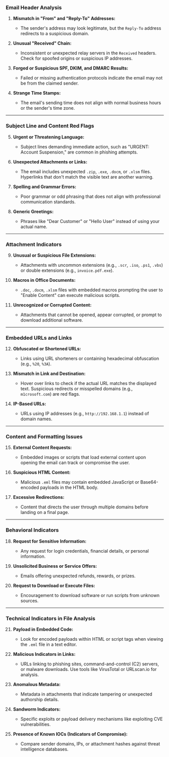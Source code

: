 
### **Email Header Analysis**
1. **Mismatch in "From" and "Reply-To" Addresses:**
   - The sender's address may look legitimate, but the `Reply-To` address redirects to a suspicious domain.
   
2. **Unusual "Received" Chain:**
   - Inconsistent or unexpected relay servers in the `Received` headers. Check for spoofed origins or suspicious IP addresses.

3. **Forged or Suspicious SPF, DKIM, and DMARC Results:**
   - Failed or missing authentication protocols indicate the email may not be from the claimed sender.

4. **Strange Time Stamps:**
   - The email's sending time does not align with normal business hours or the sender's time zone.

---

### **Subject Line and Content Red Flags**
5. **Urgent or Threatening Language:**
   - Subject lines demanding immediate action, such as "URGENT: Account Suspension," are common in phishing attempts.

6. **Unexpected Attachments or Links:**
   - The email includes unexpected `.zip`, `.exe`, `.docm`, or `.xlsm` files. Hyperlinks that don't match the visible text are another warning.

7. **Spelling and Grammar Errors:**
   - Poor grammar or odd phrasing that does not align with professional communication standards.

8. **Generic Greetings:**
   - Phrases like "Dear Customer" or "Hello User" instead of using your actual name.

---

### **Attachment Indicators**
9. **Unusual or Suspicious File Extensions:**
   - Attachments with uncommon extensions (e.g., `.scr`, `.iso`, `.ps1`, `.vbs`) or double extensions (e.g., `invoice.pdf.exe`).

10. **Macros in Office Documents:**
    - `.doc`, `.docm`, `.xlsm` files with embedded macros prompting the user to "Enable Content" can execute malicious scripts.

11. **Unrecognized or Corrupted Content:**
    - Attachments that cannot be opened, appear corrupted, or prompt to download additional software.

---

### **Embedded URLs and Links**
12. **Obfuscated or Shortened URLs:**
    - Links using URL shorteners or containing hexadecimal obfuscation (e.g., `%20`, `%3A`).

13. **Mismatch in Link and Destination:**
    - Hover over links to check if the actual URL matches the displayed text. Suspicious redirects or misspelled domains (e.g., `m1crosoft.com`) are red flags.

14. **IP-Based URLs:**
    - URLs using IP addresses (e.g., `http://192.168.1.1`) instead of domain names.

---

### **Content and Formatting Issues**
15. **External Content Requests:**
    - Embedded images or scripts that load external content upon opening the email can track or compromise the user.

16. **Suspicious HTML Content:**
    - Malicious `.eml` files may contain embedded JavaScript or Base64-encoded payloads in the HTML body.

17. **Excessive Redirections:**
    - Content that directs the user through multiple domains before landing on a final page.

---

### **Behavioral Indicators**
18. **Request for Sensitive Information:**
    - Any request for login credentials, financial details, or personal information.

19. **Unsolicited Business or Service Offers:**
    - Emails offering unexpected refunds, rewards, or prizes.

20. **Request to Download or Execute Files:**
    - Encouragement to download software or run scripts from unknown sources.

---

### **Technical Indicators in File Analysis**
21. **Payload in Embedded Code:**
    - Look for encoded payloads within HTML or script tags when viewing the `.eml` file in a text editor.

22. **Malicious Indicators in Links:**
    - URLs linking to phishing sites, command-and-control (C2) servers, or malware downloads. Use tools like VirusTotal or URLscan.io for analysis.

23. **Anomalous Metadata:**
    - Metadata in attachments that indicate tampering or unexpected authorship details.

24. **Sandworm Indicators:**
    - Specific exploits or payload delivery mechanisms like exploiting CVE vulnerabilities.

25. **Presence of Known IOCs (Indicators of Compromise):**
    - Compare sender domains, IPs, or attachment hashes against threat intelligence databases.
